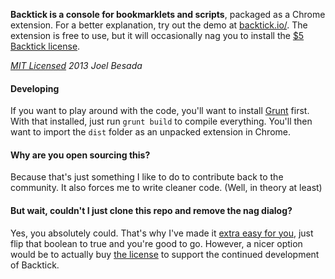 **Backtick is a console for bookmarklets and scripts**, packaged as a Chrome extension. For a better explanation, try out the demo at [backtick.io/](http://backtick.io). The extension is free to use, but it will occasionally nag you to install the [$5 Backtick license](http://goo.gl/LkPHMG).

*[MIT Licensed](http://opensource.org/licenses/MIT) 2013 Joel Besada*

#### Developing
If you want to play around with the code, you'll want to install [Grunt](http://gruntjs.com/) first. With that installed,
just run `grunt build` to compile everything. You'll then want to import the `dist` folder as an unpacked extension in Chrome.

#### Why are you open sourcing this?
Because that's just something I like to do to contribute back to the community. It also forces me to write cleaner code. (Well, in theory at least)

#### But wait, couldn't I just clone this repo and remove the nag dialog?
Yes, you absolutely could. That's why I've made it [extra easy for you](https://github.com/JoelBesada/Backtick/blob/master/extension/license.coffee#L2), just flip that boolean to true and you're good to go. However, a nicer option would be to actually buy [the license](http://goo.gl/LkPHMG) to support the continued development of Backtick.

